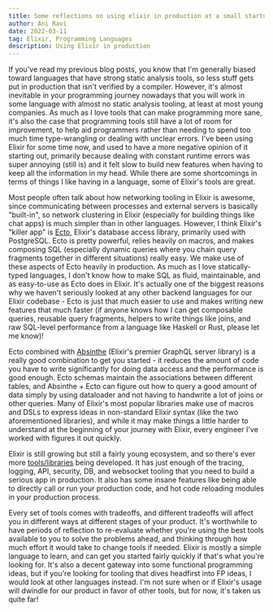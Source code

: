 ```yaml
---
title: Some reflections on using elixir in production at a small startup
author: Ani Ravi
date: 2022-03-11
tag: Elixir, Programming Languages
description: Using Elixir in production
---
```


If you've read my previous blog posts, you know that I'm generally biased toward languages that have strong static analysis tools, so less stuff gets put in production that isn't verified by a compiler. However, it's almost inevitable in your programming journey nowadays that you will work in some language with almost no static analysis tooling, at least at most young companies. As much as I love tools that can make programming more sane, it's also the case that programming tools still have a lot of room for improvement, to help aid programmers rather than needing to spend too much time type-wrangling or dealing with unclear errors. I've been using Elixir for some time now, and used to have a more negative opinion of it starting out, primarily because dealing with constant runtime errors was super annoying (still is) and it felt slow to build new features when having to keep all the information in my head. While there are some shortcomings in terms of things I like having in a language, some of Elixir's tools are great.

Most people often talk about how networking tooling in Elixir is awesome, since communicating between processes and external servers is basically "built-in", so network clustering in Elixir (especially for building things like chat apps) is much simpler than in other languages. However, I think Elixir's "killer app" is [Ecto](https://github.com/elixir-ecto/ecto), Elixir's database access library, primarily used with PostgreSQL. Ecto is pretty powerful, relies heavily on macros, and makes composing SQL (especially dynamic queries where you chain query fragments together in different situations) really easy. We make use of these aspects of Ecto heavily in production. As much as I love statically-typed languages, I don't know how to make SQL as fluid, maintainable, and as easy-to-use as Ecto does in Elixir. It's actually one of the biggest reasons why we haven't seriously looked at any other backend languages for our Elixir codebase - Ecto is just that much easier to use and makes writing new features that much faster (if anyone knows how I can get composable queries, reusable query fragments, helpers to write things like joins, and raw SQL-level performance from a language like Haskell or Rust, please let me know)!

Ecto combined with [Absinthe](https://github.com/absinthe-graphql/absinthe) (Elixir's premier GraphQL server library) is a really good combination to get you started - it reduces the amount of code you have to write significantly for doing data access and the performance is good enough. Ecto schemas maintain the associations between different tables, and Absinthe + Ecto can figure out how to query a good amount of data simply by using dataloader and not having to handwrite a lot of joins or other queries. Many of Elixir's most popular libraries make use of macros and DSLs to express ideas in non-standard Elixir syntax (like the two aforementioned libraries), and while it may make things a little harder to understand at the beginning of your journey with Elixir, every engineer I've worked with figures it out quickly.

Elixir is still growing but still a fairly young ecosystem, and so there's ever more [tools/libraries](https://github.com/h4cc/awesome-elixir) being developed. It has just enough of the tracing, logging, API, security, DB, and websocket tooling that you need to build a serious app in production. It also has some insane features like being able to directly call or run your production code, and hot code reloading modules in your production process.

Every set of tools comes with tradeoffs, and different tradeoffs will affect you in different ways at different stages of your product. It's worthwhile to have periods of reflection to re-evaluate whether you're using the best tools available to you to solve the problems ahead, and thinking through how much effort it would take to change tools if needed. Elixir is mostly a simple language to learn, and can get you started fairly quickly if that's what you're looking for. It's also a decent gateway into some functional programming ideas, but if you're looking for tooling that dives headfirst into FP ideas, I would look at other languages instead. I'm not sure when or if Elixir's usage will dwindle for our product in favor of other tools, but for now, it's taken us quite far!
